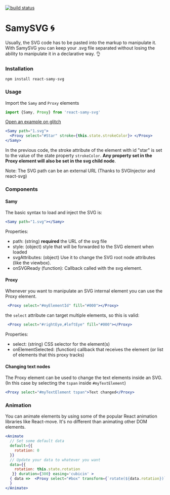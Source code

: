 [![build status](https://img.shields.io/travis/hugozap/react-samy-svg/master.svg?style=flat-square)](https://travis-ci.org/hugozap/react-samy-svg)

# SamySVG :cyclone:

Usually, the SVG code has to be pasted into the markup to manipulate it. With SamySVG you can keep your .svg file separated without losing the ability to manipulate it in a declarative way. :ok_hand:

### Installation

```
npm install react-samy-svg
```

### Usage

Import the `Samy` and `Proxy` elements

```js
import {Samy, Proxy} from 'react-samy-svg'

```
[Open an example on glitch](https://glitch.com/edit/#!/fossil-transport?path=src/App.js:1:0)

```jsx
<Samy path="1.svg">
  <Proxy select="#Star" stroke={this.state.strokeColor}> </Proxy>
</Samy>
```
In the previous code, the stroke attribute of the element with id "star" is set to the value of the state property `strokeColor`. **Any property set in the Proxy element will also be set in the svg child node**.

Note: The SVG path can be an external URL (Thanks to SVGInjector and react-svg)

### Components

#### Samy

The basic syntax to load and inject the SVG is:

```jsx
<Samy path="1.svg"></Samy>
```
Properties:

* path: (string) **required** the URL of the svg file
* style: (object) style that will be forwarded to the SVG element when loaded
* svgAttributes: (object) Use it to change the SVG root node attributes (like the viewbox).
* onSVGReady (function): Callback called with the svg element.

#### Proxy

Whenever you want to manipulate an SVG internal element you can use the Proxy element.

```jsx
 <Proxy select="#myElementId" fill="#000"></Proxy>
```

the `select` attribute can target multiple elements, so this is valid:

```jsx
 <Proxy select="#rightEye,#leftEye" fill="#000"></Proxy>
```

Properties:

* select: (string) CSS selector for the element(s)
* onElementSelected: (function) callback that receives the element (or list of elements that this proxy tracks)

#### Changing text nodes

The Proxy element can be used to change the text elements inside an SVG. (In this case by selecting the `tspan` inside `#myTextElement`)

```jsx
<Proxy select="#myTextElement tspan">Text changed</Proxy>
```

### Animation

You can animate elements by using some of the popular React animation libraries like React-move. It's no different than animating other DOM elements.

```jsx
<Animate
  // Set some default data
  default={{
    rotation: 0
  }}
  // Update your data to whatever you want
  data={{ 
  	rotation: this.state.rotation
   }} duration={300} easing='cubicin' >
  { data =>  <Proxy select="#box" transform={`rotate(${data.rotation})`}></Proxy> 
  }
</Animate>
```


